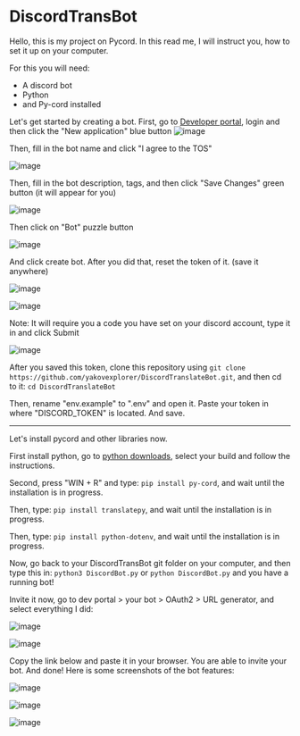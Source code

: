# DiscordTransBot

Hello, this is my project on Pycord. In this read me, I will instruct you, how to set it up on your computer.

For this you will need:

- A discord bot
- Python
- and Py-cord installed

Let's get started by creating a bot.
First, go to [Developer portal](https://discord.com/developers/applications), login and then click the "New application" blue button
![image](https://github.com/yakovexplorer/DiscordTransBot/assets/130591120/6efc3a3a-6610-40e4-a309-9b63cbdfb9f2)

Then, fill in the bot name and click "I agree to the TOS"

![image](https://github.com/yakovexplorer/DiscordTransBot/assets/130591120/0c739128-a584-410c-9f27-a16008d7a156)

Then, fill in the bot description, tags, and then click "Save Changes" green button (it will appear for you)

![image](https://github.com/yakovexplorer/DiscordTransBot/assets/130591120/b5687685-9fa9-456d-9561-204c0a8bfd9d)

Then click on "Bot" puzzle button

![image](https://github.com/yakovexplorer/DiscordTransBot/assets/130591120/e3ae443f-c6e0-48b9-9686-330cad0dd078)

And click create bot. After you did that, reset the token of it. (save it anywhere)

![image](https://github.com/yakovexplorer/DiscordTransBot/assets/130591120/5c2425e9-61e8-48c7-9abb-616f098d5f7a)

![image](https://github.com/yakovexplorer/DiscordTransBot/assets/130591120/f2ac7128-7c4e-478f-9edb-eb50c90aed0a)

Note: It will require you a code you have set on your discord account, type it in and click Submit

![image](https://github.com/yakovexplorer/DiscordTransBot/assets/130591120/21f10a23-26ab-4760-a183-b1f6e9c6e106)

After you saved this token, clone this repository using `git clone https://github.com/yakovexplorer/DiscordTranslateBot.git`, and then cd to it: `cd DiscordTranslateBot`

Then, rename "env.example" to ".env" and open it. Paste your token in where "DISCORD_TOKEN" is located. And save.

------------------------------------------------

Let's install pycord and other libraries now. 

First install python, go to [python downloads](https://www.python.org/downloads/), select your build and follow the instructions.

Second, press "WIN + R" and type: `pip install py-cord`, and wait until the installation is in progress.

Then, type: `pip install translatepy`, and wait until the installation is in progress.

Then, type: `pip install python-dotenv`, and wait until the installation is in progress.

Now, go back to your DiscordTransBot git folder on your computer, and then type this in: `python3 DiscordBot.py` or  `python DiscordBot.py` and you have a running bot!

Invite it now, go to dev portal > your bot > OAuth2 > URL generator, and select everything I did:

![image](https://github.com/yakovexplorer/DiscordTransBot/assets/130591120/97098c81-f07a-4b16-adae-b3e19b156ed9)

![image](https://github.com/yakovexplorer/DiscordTransBot/assets/130591120/b38b9fa5-35c6-459f-b1b6-5ad2c303cb93)

Copy the link below and paste it in your browser. You are able to invite your bot. And done! Here is some screenshots of the bot features:

![image](https://github.com/yakovexplorer/DiscordTransBot/assets/130591120/654f4ea9-62ac-4f08-bb39-d3a56bb18caa)

![image](https://github.com/yakovexplorer/DiscordTransBot/assets/130591120/1a1b3423-5dda-4dd1-9f3d-188033365043)

![image](https://github.com/yakovexplorer/DiscordTransBot/assets/130591120/9a4b2a2f-2afa-49cc-9df6-a2c330e758cc)
